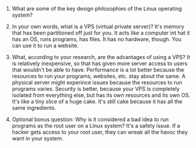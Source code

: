 <!-- 9.1 Release 1 -->

1.	What are some of the key design philosophies of the Linux operating system?

2.	In your own words, what is a VPS (virtual private server)?
	It's memory that has been partitioned off just for you. It acts like a computer int hat it has an OS, runs programs, has files. It has no hardware, though.
	You can use it to run a website.

3.	What, according to your research, are the advantages of using a VPS?
	It is relatively inexpensive, so that has given more server access to users that wouldn't be able to have. 
	Performance is a lot better because the resources to run your programs, websites, etc. stay about the same. A physical server might experince issues because the resources to run programs varies.
	Security is better, because your VPS is completely isolated from everything else, but has its own resources and its own OS. It's like a tiny slice of a huge cake. It's still cake because it has all the same ingredients.

4.	Optional bonus question: 
	Why is it considered a bad idea to run programs as the root user on a Linux system?
	It's a safety issue. If a hacker gets access to your root user, they can wreak all the havoc they want in your system.